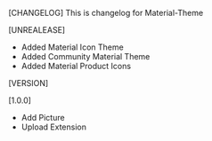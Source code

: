 [CHANGELOG]
This is changelog for Material-Theme


[UNREALEASE]
- Added Material Icon Theme
- Added Community Material Theme
- Added Material Product Icons

[VERSION]

[1.0.0]
- Add Picture
- Upload Extension